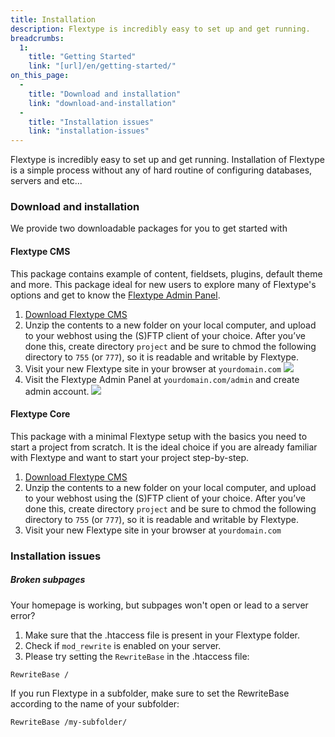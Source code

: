 ```yaml
---
title: Installation
description: Flextype is incredibly easy to set up and get running.
breadcrumbs:
  1:
    title: "Getting Started"
    link: "[url]/en/getting-started/"
on_this_page:
  -
    title: "Download and installation"
    link: "download-and-installation"
  -
    title: "Installation issues"
    link: "installation-issues"
---
```


Flextype is incredibly easy to set up and get running. Installation of Flextype is a simple process without any of hard routine of configuring databases, servers and etc...

### <a name="download-and-installation"></a> Download and installation

We provide two downloadable packages for you to get started with

#### Flextype CMS

This package contains example of content, fieldsets, plugins, default theme and more. This package ideal for new users to explore many of Flextype's options and get to know the <a href="https://flextype.org/en/downloads/extend/plugins/admin">Flextype Admin Panel</a>.
<ol>
    <li><a href="https://flextype.org/en/downloads">Download Flextype CMS</a></li>
    <li>
        Unzip the contents to a new folder on your local computer, and upload to your webhost using the (S)FTP client of your choice. After you’ve done this, create directory <code>project</code> and be sure to chmod the following directory to <code>755</code> (or <code>777</code>), so it is readable and writable by Flextype.
    </li>
    <li>
        Visit your new Flextype site in your browser at <code>yourdomain.com</code>
        <img class="inline" src="[url]/api/images/entries/en/getting-started/installation/flextype-cms-homepage.png?w=648&dpr=2&q=70&token=4864fb8e1ebe080e6e4ad5c4363083a6">
    </li>
    <li>
        Visit the Flextype Admin Panel at <code>yourdomain.com/admin</code> and create admin account.
        <img class="inline" src="[url]/api/images/entries/en/getting-started/installation/flextype-cms-registration.png?w=648&dpr=2&q=70&token=4864fb8e1ebe080e6e4ad5c4363083a6">
    </li>
</ol>

#### Flextype Core

This package with a minimal Flextype setup with the basics you need to start a project from scratch. It is the ideal choice if you are already familiar with Flextype and want to start your project step-by-step.
<ol>
    <li><a href="https://flextype.org/en/downloads">Download Flextype CMS</a></li>
    <li>Unzip the contents to a new folder on your local computer, and upload to your webhost using the (S)FTP client of your choice. After you’ve done this, create directory <code>project</code> and be sure to chmod the following directory to <code>755</code> (or <code>777</code>), so it is readable and writable by Flextype.</li>
    <li>Visit your new Flextype site in your browser at <code>yourdomain.com</code></li>
</ol>

### <a name="installation-issues"></a> Installation issues

##### Broken subpages

Your homepage is working, but subpages won't open or lead to a server error?

1. Make sure that the .htaccess file is present in your Flextype folder.
2. Check if `mod_rewrite` is enabled on your server.
3. Please try setting the `RewriteBase` in the .htaccess file:

```
RewriteBase /
```

If you run Flextype in a subfolder, make sure to set the RewriteBase according to the name of your subfolder:

```
RewriteBase /my-subfolder/
```
